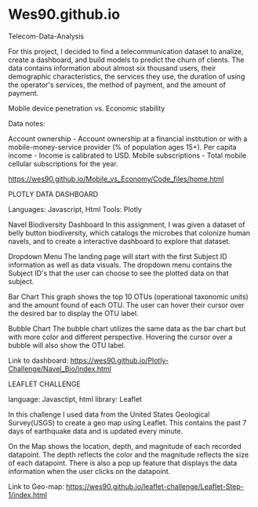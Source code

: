 # Wes90.github.io

Telecom-Data-Analysis


For this project, I decided to find a telecommunication dataset to analize, create a dashboard, and build models to predict the churn of clients. The data contains information about almost six thousand users, their demographic characteristics, the services they use, the duration of using the operator's services, the method of payment, and the amount of payment.



Mobile device penetration vs. Economic stability

Data notes:

Account ownership - Account ownership at a financial institution or with a mobile-money-service provider (% of population ages 15+).
Per capita income - Income is calibrated to USD.
Mobile subscriptions - Total mobile cellular subscriptions for the year.

https://wes90.github.io/Mobile_vs_Economy/Code_files/home.html




PLOTLY DATA DASHBOARD

Languages: Javascript, Html Tools: Plotly

Navel Biodiversity Dashboard In this assignment, I was given a dataset of belly button biodiversity, which catalogs the microbes that colonize human navels, and to create a interactive dashboard to explore that dataset.

Dropdown Menu The landing page will start with the first Subject ID information as well as data visuals. The dropdown menu contains the Subject ID's that the user can choose to see the plotted data on that subject.

Bar Chart This graph shows the top 10 OTUs (operational taxonomic units) and the amount found of each OTU. The user can hover their cursor over the desired bar to display the OTU label.

Bubble Chart The bubble chart utilizes the same data as the bar chart but with more color and different perspective. Hovering the cursor over a bubble will also show the OTU label.

Link to dashboard: https://wes90.github.io/Plotly-Challenge/Navel_Bio/index.html




LEAFLET CHALLENGE

language: Javasctipt, html library: Leaflet

In this challenge I used data from the United States Geological Survey(USGS) to create a geo map using Leaflet. This contains the past 7 days of earthquake data and is updated every minute.

On the Map shows the location, depth, and magnitude of each recorded datapoint. The depth reflects the color and the magnitude reflects the size of each datapoint. There is also a pop up feature that displays the data information when the user clicks on the datapoint.

Link to Geo-map: https://wes90.github.io/leaflet-challenge/Leaflet-Step-1/index.html


